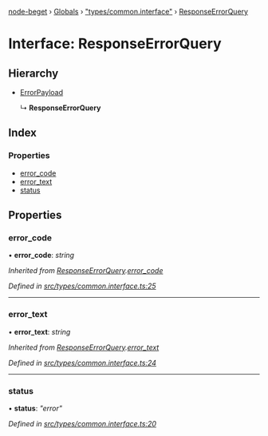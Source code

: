 [node-beget](../README.md) › [Globals](../globals.md) › ["types/common.interface"](../modules/_types_common_interface_.md) › [ResponseErrorQuery](_types_common_interface_.responseerrorquery.md)

# Interface: ResponseErrorQuery

## Hierarchy

* [ErrorPayload](_types_common_interface_.errorpayload.md)

  ↳ **ResponseErrorQuery**

## Index

### Properties

* [error_code](_types_common_interface_.responseerrorquery.md#error_code)
* [error_text](_types_common_interface_.responseerrorquery.md#error_text)
* [status](_types_common_interface_.responseerrorquery.md#status)

## Properties

###  error_code

• **error_code**: *string*

*Inherited from [ResponseErrorQuery](_types_common_interface_.responseerrorquery.md).[error_code](_types_common_interface_.responseerrorquery.md#error_code)*

*Defined in [src/types/common.interface.ts:25](https://github.com/olehcambel/node-beget/blob/9994d31/src/types/common.interface.ts#L25)*

___

###  error_text

• **error_text**: *string*

*Inherited from [ResponseErrorQuery](_types_common_interface_.responseerrorquery.md).[error_text](_types_common_interface_.responseerrorquery.md#error_text)*

*Defined in [src/types/common.interface.ts:24](https://github.com/olehcambel/node-beget/blob/9994d31/src/types/common.interface.ts#L24)*

___

###  status

• **status**: *"error"*

*Defined in [src/types/common.interface.ts:20](https://github.com/olehcambel/node-beget/blob/9994d31/src/types/common.interface.ts#L20)*

